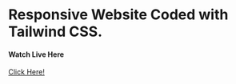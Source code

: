<h1>Responsive Website Coded with Tailwind CSS.</h1>

<div>
  <h4>Watch Live Here</h4>
  <a href="https://thu-min.github.io/Manage-Landing-Page/" target="_blank">Click Here!</a>
</div>
